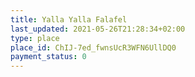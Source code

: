 ```yaml
---
title: Yalla Yalla Falafel
last_updated: 2021-05-26T21:28:34+02:00
type: place
place_id: ChIJ-7ed_fwnsUcR3WFN6UllDQ0
payment_status: 0
---
```

